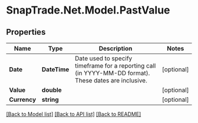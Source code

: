 # SnapTrade.Net.Model.PastValue

## Properties

Name | Type | Description | Notes
------------ | ------------- | ------------- | -------------
**Date** | **DateTime** | Date used to specify timeframe for a reporting call (in YYYY-MM-DD format). These dates are inclusive. | [optional] 
**Value** | **double** |  | [optional] 
**Currency** | **string** |  | [optional] 

[[Back to Model list]](../README.md#documentation-for-models) [[Back to API list]](../README.md#documentation-for-api-endpoints) [[Back to README]](../README.md)


